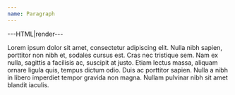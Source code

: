 ```yaml
---
name: Paragraph
---
```


---HTML|render---

<p>Lorem ipsum dolor sit amet, consectetur adipiscing elit. Nulla nibh sapien, porttitor non nibh et, sodales cursus est. Cras nec tristique sem. Nam ex nulla, sagittis a facilisis ac, suscipit at justo. Etiam lectus massa, aliquam ornare ligula quis, tempus dictum odio. Duis ac porttitor sapien. Nulla a nibh in libero imperdiet tempor gravida non magna. Nullam pulvinar nibh sit amet blandit iaculis.</p>